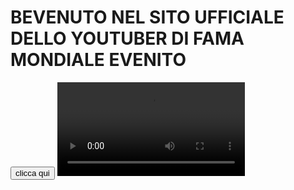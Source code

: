 # BEVENUTO NEL SITO UFFICIALE DELLO YOUTUBER DI FAMA MONDIALE EVENITO
<input type="button" value="clicca qui" onclick="alert('sus')"/>
<audio autoplay>
<source src="Take on Me Flute Earrape.mp3">
</audio>
<video autoplay src="videoplayback.mp4">
</video>
